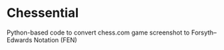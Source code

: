 # Chessential
Python-based code to convert chess.com game screenshot to Forsyth–Edwards Notation (FEN)

